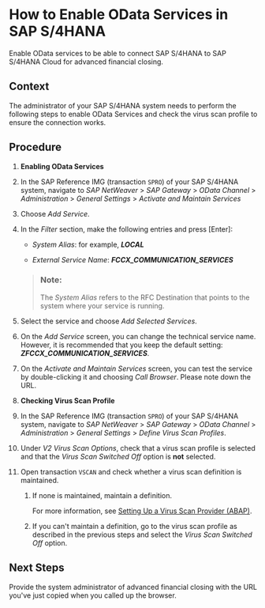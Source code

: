 <!-- loiofb5fe06295fd493f80e89df3a9c57b7a -->

# How to Enable OData Services in SAP S/4HANA

Enable OData services to be able to connect SAP S/4HANA to SAP S/4HANA Cloud for advanced financial closing.



## Context

The administrator of your SAP S/4HANA system needs to perform the following steps to enable OData Services and check the virus scan profile to ensure the connection works.



## Procedure

1.  **Enabling OData Services**
2.  In the SAP Reference IMG \(transaction `SPRO`\) of your SAP S/4HANA system, navigate to *SAP NetWeaver* \> *SAP Gateway* \> *OData Channel* \> *Administration* \> *General Settings* \> *Activate and Maintain Services*

3.  Choose *Add Service*.

4.  In the *Filter* section, make the following entries and press [Enter\]:

    -   *System Alias*: for example, ***LOCAL***

    -   *External Service Name*: ***FCCX\_COMMUNICATION\_SERVICES***

    > ### Note:  
    > The *System Alias* refers to the RFC Destination that points to the system where your service is running.

5.  Select the service and choose *Add Selected Services*.

6.  On the *Add Service* screen, you can change the technical service name. However, it is recommended that you keep the default setting: *****ZFCCX\_COMMUNICATION\_SERVICES*****.

7.  On the *Activate and Maintain Services* screen, you can test the service by double-clicking it and choosing *Call Browser*. Please note down the URL.

8.  **Checking Virus Scan Profile**
9.  In the SAP Reference IMG \(transaction `SPRO`\) of your SAP S/4HANA system, navigate to *SAP NetWeaver* \> *SAP Gateway* \> *OData Channel* \> *Administration* \> *General Settings* \> *Define Virus Scan Profiles*.

10. Under *V2 Virus Scan Options*, check that a virus scan profile is selected and that the *Virus Scan Switched Off* option is **not** selected.

11. Open transaction `VSCAN` and check whether a virus scan definition is maintained.

    1.  If none is maintained, maintain a definition.

        For more information, see [Setting Up a Virus Scan Provider \(ABAP\)](https://help.sap.com/viewer/3cd5ac93e7ec4690bd804f0d23fed9da/latest/en-US/4df582ed472d41c4e10000000a42189c.html).

    2.  If you can't maintain a definition, go to the virus scan profile as described in the previous steps and select the *Virus Scan Switched Off* option.




<a name="loiofb5fe06295fd493f80e89df3a9c57b7a__postreq_x2m_hgz_mlb"/>

## Next Steps

Provide the system administrator of advanced financial closing with the URL you've just copied when you called up the browser.

